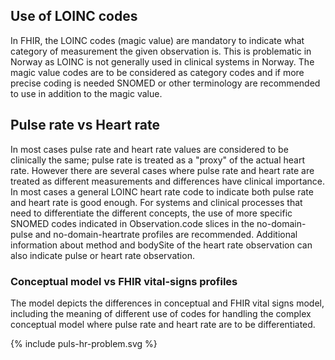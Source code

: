 ## Use of LOINC codes

In FHIR, the LOINC codes (magic value) are mandatory to indicate what category of measurement the given observation is. This is problematic in Norway as LOINC is not generally used in clinical systems in Norway. The magic value codes are to be considered as category codes and if more precise coding is needed SNOMED or other terminology are recommended to use in addition to the magic value.  

## Pulse rate vs Heart rate

In most cases pulse rate and heart rate values are considered to be clinically the same; pulse rate is treated as a "proxy" of the actual heart rate. However there are several cases where pulse rate and heart rate are treated as different measurements and differences have clinical importance. In most cases a general LOINC heart rate code to indicate both pulse rate and heart rate is good enough. For systems and clinical processes that need to differentiate the different concepts, the use of more specific SNOMED codes indicated in Observation.code slices in the no-domain-pulse and no-domain-heartrate profiles are recommended. Additional information about method and bodySite of the heart rate observation can also indicate pulse or heart rate observation.

### Conceptual model vs FHIR vital-signs profiles

The model depicts the differences in conceptual and FHIR vital signs model, including the meaning of different use of codes for handling the complex conceptual model where pulse rate and heart rate are to be differentiated.

<div>{% include puls-hr-problem.svg %}</div>
